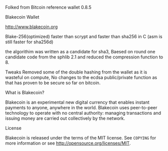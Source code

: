 Folked from Bitcoin reference wallet 0.8.5

Blakecoin Wallet

http://www.blakecoin.org

Blake-256(optimized) faster than scrypt and faster than sha256 in C (asm is still faster for sha256d)

the algorithim was written as a candidate for sha3, Baesed on round one candidate code from the sphlib 2.1 and reduced the compression function to 8.

Tweaks
Removed some of the double hashing from the wallet as it is wasteful on compute, 
No changes to the ecdsa public/private function as that has proven to be secure so far on bitcoin.

What is Blakecoin?

Blakecoin is an experimental new digital currency that enables instant payments to
anyone, anywhere in the world. Blakecoin uses peer-to-peer technology to operate
with no central authority: managing transactions and issuing money are carried
out collectively by the network.

License

Blakecoin is released under the terms of the MIT license. See `COPYING` for more
information or see http://opensource.org/licenses/MIT.

